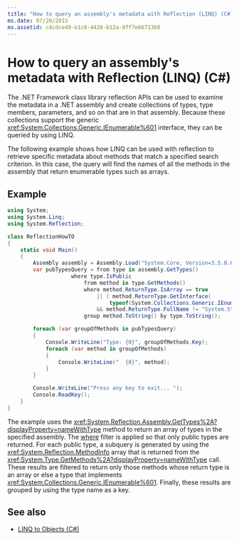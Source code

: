 ```yaml
---
title: "How to query an assembly's metadata with Reflection (LINQ) (C#)"
ms.date: 07/20/2015
ms.assetid: c4cdce49-b1c8-4420-b12a-9ff7e6671368
---
```

# How to query an assembly's metadata with Reflection (LINQ) (C#)

The .NET Framework class library reflection APIs can be used to examine the metadata in a .NET assembly and create collections of types, type members, parameters, and so on that are in that assembly. Because these collections support the generic <xref:System.Collections.Generic.IEnumerable%601> interface, they can be queried by using LINQ.  
  
The following example shows how LINQ can be used with reflection to retrieve specific metadata about methods that match a specified search criterion. In this case, the query will find the names of all the methods in the assembly that return enumerable types such as arrays.  
  
## Example  
  
```csharp  
using System;
using System.Linq;
using System.Reflection;  

class ReflectionHowTO  
{  
    static void Main()  
    {  
        Assembly assembly = Assembly.Load("System.Core, Version=3.5.0.0, Culture=neutral, PublicKeyToken= b77a5c561934e089");  
        var pubTypesQuery = from type in assembly.GetTypes()  
                    where type.IsPublic  
                        from method in type.GetMethods()  
                        where method.ReturnType.IsArray == true 
                            || ( method.ReturnType.GetInterface(  
                                typeof(System.Collections.Generic.IEnumerable<>).FullName ) != null  
                            && method.ReturnType.FullName != "System.String" )  
                        group method.ToString() by type.ToString();  

        foreach (var groupOfMethods in pubTypesQuery)  
        {  
            Console.WriteLine("Type: {0}", groupOfMethods.Key);  
            foreach (var method in groupOfMethods)  
            {  
                Console.WriteLine("  {0}", method);  
            }  
        }  

        Console.WriteLine("Press any key to exit... ");  
        Console.ReadKey();  
    }  
}
```  

The example uses the <xref:System.Reflection.Assembly.GetTypes%2A?displayProperty=nameWithType> method to return an array of types in the specified assembly. The [where](../../../language-reference/keywords/where-clause.md) filter is applied so that only public types are returned. For each public type, a subquery is generated by using the <xref:System.Reflection.MethodInfo> array that is returned from the <xref:System.Type.GetMethods%2A?displayProperty=nameWithType> call. These results are filtered to return only those methods whose return type is an array or else a type that implements <xref:System.Collections.Generic.IEnumerable%601>. Finally, these results are grouped by using the type name as a key.  
  
## See also

- [LINQ to Objects (C#)](./linq-to-objects.md)
